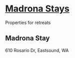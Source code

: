 # [Madrona Stays](https://mattscilipoti.github.io/MadronaStays/)
Properties for retreats

## Madrona Stay
610 Rosario Dr, Eastsound, WA